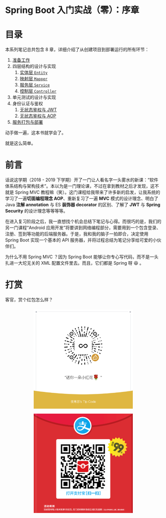 # Spring Boot 入门实战（零）：序章

# 目录

本系列笔记总共包含 8 章，详细介绍了从创建项目到部署运行的所有环节：

1. [准备工作](1-准备工作.md)
2. 四层结构的设计与实现
   1. [实体层 `Entity`](2-四层结构之实体层.md)
   2. [映射层 `Mapper`](3-四层结构之映射层.md)
   3. [服务层 `Service`](4-四层结构之服务层.md)
   4. [控制层 `Controller`](5-四层结构之控制层.md)
3. 单元测试的设计与实现
4. 身份认证与鉴权
   1. [无状态鉴权与 JWT](6-无状态鉴权与JWT.md)
   2. [无状态鉴权与 AOP](7-无状态鉴权与AOP.md)
5. [服务打包与部署](8-服务打包与部署.md)

动手做一遍，这本书就学会了。

就是这么简单。

# 前言

话说这学期（2018 - 2019 下学期）开了一门让人看名字一头雾水的新课：“软件体系结构与架构技术”。本以为是一门理论课，不过在拿到教材之后才发现，这不就是 Spring MVC 教程嘛（笑）。这门课程给我带来了许多新的启发，让我系统的学习了一遍**切面编程理念 AOP**、重新复习了一遍 **MVC** 模式的设计理念、明白了 Java **注解 annotation** 与 ES **装饰器 decorator** 的区别、了解了 **JWT** 与 **Spring Security** 的设计理念等等等等。

在进入复习阶段之后，我一直想找个机会总结下笔记与心得。而很巧的是，我们的另一门课程“Android 应用开发”将要讲到网络编程部分，需要用到一个包含登录、注册、签到等功能的后端服务器。于是，我和我的脑子一拍即合，决定使用 Spring Boot 实现一个基本的 API 服务器，并将过程总结为笔记分享给可爱的小伙伴们。

为什么不用 Spring MVC ？因为 Spring Boot 能够让你专心写代码，而不是一头扎进一大坨无关的 XML 配置文件里去。而且，它们都是 Spring 呀 😆 。

# 打赏

客官，赏个红包怎么样？

<div style="display: flex; flex-direction: row; flex-wrap: wrap; justify-content: center; align-items: center;">
  <img src="image/WeChat-Tip.png" alt="WeChat Tip" style="height: 20rem; margin: 0.5rem;">
  <img src="image/Alipay-Tip.png" alt="Alipay Tip" style="height: 20rem; margin: 0.5rem;">
</div>
